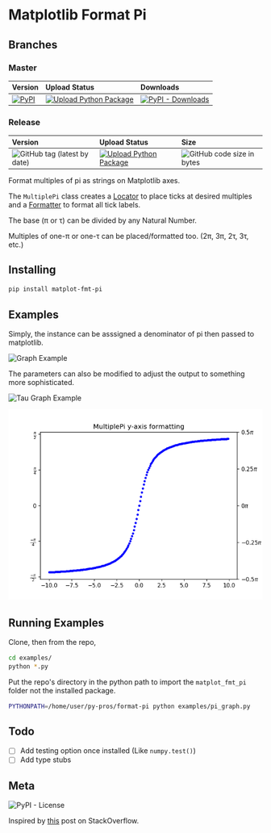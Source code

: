 # Matplotlib Format Pi

## Branches

### Master

| Version                                                                                                               | Upload Status                                                                                                                                                                                                                                              | Downloads                                                                                                                      |
| :-------------------------------------------------------------------------------------------------------------------- | :--------------------------------------------------------------------------------------------------------------------------------------------------------------------------------------------------------------------------------------------------------- | :----------------------------------------------------------------------------------------------------------------------------- |
| [![PyPI](https://img.shields.io/pypi/v/matplot-fmt-pi?label=PyPi%20package)](https://badge.fury.io/py/matplot-fmt-pi) | [![Upload Python Package](https://img.shields.io/github/workflow/status/k-donn/format-pi/Upload%20Python%20Package?label=Upload%20Python%20Package&logo=github)](https://github.com/k-donn/format-pi/actions?query=workflow%3A%22Upload+Python+Package%22) | [![PyPI - Downloads](https://img.shields.io/pypi/dm/matplot-fmt-pi?logo=pypi)](https://pepy.tech/project/matplot-fmt-pi/month) |

### Release

| Version                                                                                            | Upload Status                                                                                                                                                                                                                                                                 | Size                                                                                             |
| :------------------------------------------------------------------------------------------------- | :---------------------------------------------------------------------------------------------------------------------------------------------------------------------------------------------------------------------------------------------------------------------------- | :----------------------------------------------------------------------------------------------- |
| ![GitHub tag (latest by date)](https://img.shields.io/github/v/tag/k-donn/format-pi?label=Release) | [![Upload Python Package](https://img.shields.io/github/workflow/status/k-donn/format-pi/Test%20Upload%20Python%20Package?label=Test%20Upload%20Python%20Package&logo=github)](https://github.com/k-donn/format-pi/actions?query=workflow%3A%22Test+Upload+Python+Package%22) | ![GitHub code size in bytes](https://img.shields.io/github/languages/code-size/k-donn/format-pi) |

Format multiples of pi as strings on Matplotlib axes.

The `MultiplePi` class creates a [Locator](https://matplotlib.org/api/ticker_api.html?highlight=locator#matplotlib.ticker.MultipleLocator) to place ticks at desired multiples and a [Formatter](https://matplotlib.org/api/ticker_api.html?highlight=locator#matplotlib.ticker.FuncFormatter) to format all tick labels.

The base (π or τ) can be divided by any Natural Number.

Multiples of one-π or one-τ can be placed/formatted too. (2π, 3π, 2τ, 3τ, etc.)

## Installing

```bash
pip install matplot-fmt-pi
```

## Examples

Simply, the instance can be asssigned a denominator of pi then passed to matplotlib.

![Graph Example](https://raw.githubusercontent.com/k-donn/format-pi/master/examples/pi_graph.png)

The parameters can also be modified to adjust the output to something more sophisticated.

![Tau Graph Example](https://raw.githubusercontent.com/k-donn/format-pi/master/examples/tau_graph.png)

![Y-Axis Example](https://raw.githubusercontent.com/k-donn/format-pi/master/examples/pi_y_axis.png)

## Running Examples

Clone, then from the repo,

```bash
cd examples/
python *.py
```

Put the repo's directory in the python path to import the `matplot_fmt_pi` folder not the installed package.

```bash
PYTHONPATH=/home/user/py-pros/format-pi python examples/pi_graph.py
```

## Todo

-   [ ] Add testing option once installed (Like `numpy.test()`)
-   [ ] Add type stubs

## Meta

![PyPI - License](https://img.shields.io/pypi/l/matplot-fmt-pi)

Inspired by [this](https://stackoverflow.com/questions/40642061/how-to-set-axis-ticks-in-multiples-of-pi-python-matplotlib) post on StackOverflow.
